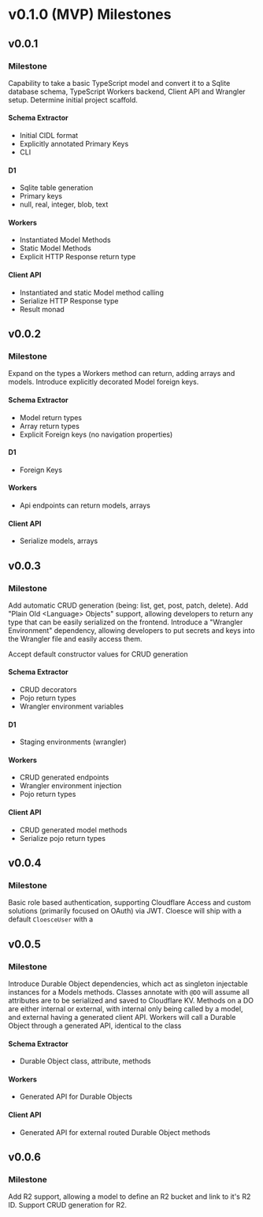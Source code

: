 # v0.1.0 (MVP) Milestones

## v0.0.1

### Milestone

Capability to take a basic TypeScript model and convert it to a Sqlite database schema, TypeScript Workers backend, Client API and Wrangler setup. Determine initial project scaffold.

#### Schema Extractor

- Initial CIDL format
- Explicitly annotated Primary Keys
- CLI

#### D1

- Sqlite table generation
- Primary keys
- null, real, integer, blob, text

#### Workers

- Instantiated Model Methods
- Static Model Methods
- Explicit HTTP Response return type

#### Client API

- Instantiated and static Model method calling
- Serialize HTTP Response type
- Result monad

## v0.0.2

### Milestone

Expand on the types a Workers method can return, adding arrays and models. Introduce explicitly decorated Model foreign keys.

#### Schema Extractor

- Model return types
- Array return types
- Explicit Foreign keys (no navigation properties)

#### D1

- Foreign Keys

#### Workers

- Api endpoints can return models, arrays

#### Client API

- Serialize models, arrays

## v0.0.3

### Milestone

Add automatic CRUD generation (being: list, get, post, patch, delete). Add "Plain Old \<Language\> Objects" support, allowing developers to return any type that can be easily serialized on the frontend. Introduce a "Wrangler Environment" dependency, allowing developers to put secrets and keys into the Wrangler file and easily access them.

Accept default constructor values for CRUD generation

#### Schema Extractor

- CRUD decorators
- Pojo return types
- Wrangler environment variables

#### D1

- Staging environments (wrangler)

#### Workers

- CRUD generated endpoints
- Wrangler environment injection
- Pojo return types

#### Client API

- CRUD generated model methods
- Serialize pojo return types

## v0.0.4

### Milestone

Basic role based authentication, supporting Cloudflare Access and custom solutions (primarily focused on OAuth) via JWT. Cloesce will ship with a default `CloesceUser` with a

## v0.0.5

### Milestone

Introduce Durable Object dependencies, which act as singleton injectable instances for a Models methods. Classes annotate with `@DO` will assume all attributes are to be serialized and saved to Cloudflare KV. Methods on a DO are either internal or external, with internal only being called by a model, and external having a generated client API. Workers will call a Durable Object through a generated API, identical to the class

#### Schema Extractor

- Durable Object class, attribute, methods

#### Workers

- Generated API for Durable Objects

#### Client API

- Generated API for external routed Durable Object methods

## v0.0.6

### Milestone

Add R2 support, allowing a model to define an R2 bucket and link to it's R2 ID. Support CRUD generation for R2.
